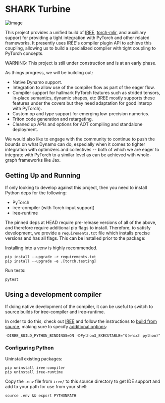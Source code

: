 # SHARK Turbine
![image](https://netl.doe.gov/sites/default/files/2020-11/Turbine-8412270026_83cfc8ee8f_c.jpg)

This project provides a unified build of [IREE](https://github.com/openxla/iree),
[torch-mlir](https://github.com/llvm/torch-mlir), and auxilliary support for
providing a tight integration with PyTorch and other related frameworks. It
presently uses IREE's compiler plugin API to achieve this coupling, allowing
us to build a specialized compiler with tight coupling to PyTorch concepts.

WARNING: This project is still under construction and is at an early phase.

As things progress, we will be building out:

* Native Dynamo support.
* Integration to allow use of the compiler flow as part of the eager flow.
* Compiler support for hallmark PyTorch features such as strided tensors,
  in-place semantics, dynamic shapes, etc (IREE mostly supports these
  features under the covers but they need adaptation for good interop with
  PyTorch).
* Custom op and type support for emerging low-precision numerics.
* Triton code generation and retargeting.
* Cleaned up APIs and options for AOT compiling and standalone deployment.

We would also like to engage with the community to continue to push the bounds
on what Dynamo can do, especially when it comes to tighter integration with
optimizers and collectives -- both of which we are eager to integrate with
PyTorch to a similar level as can be achieved with whole-graph frameworks like
Jax.

## Getting Up and Running

If only looking to develop against this project, then you need to install Python
deps for the following:

* PyTorch
* iree-compiler (with Torch input support)
* iree-runtime

The pinned deps at HEAD require pre-release versions of all of the above, and
therefore require additional pip flags to install. Therefore, to satisfy
development, we provide a `requirements.txt` file which installs precise
versions and has all flags. This can be installed prior to the package:

Installing into a venv is highly recommended.

```
pip install --upgrade -r requirements.txt
pip install --upgrade -e .[torch,testing]
```

Run tests:

```
pytest
```

## Using a development compiler

If doing native development of the compiler, it can be useful to switch to
source builds for iree-compiler and iree-runtime.

In order to do this, check out [IREE](https://github.com/openxla/iree) and
follow the instructions to [build from source](https://openxla.github.io/iree/building-from-source/getting-started/#configuration-settings), making
sure to specify [additional options](https://openxla.github.io/iree/building-from-source/getting-started/#building-with-cmake):

```
-DIREE_BUILD_PYTHON_BINDINGS=ON -DPython3_EXECUTABLE="$(which python)"
```

### Configuring Python

Uninstall existing packages:

```
pip uninstall iree-compiler
pip uninstall iree-runtime
```
Copy the `.env` file from `iree/` to this source directory to get IDE
support and add to your path for use from your shell:

```
source .env && export PYTHONPATH
```
